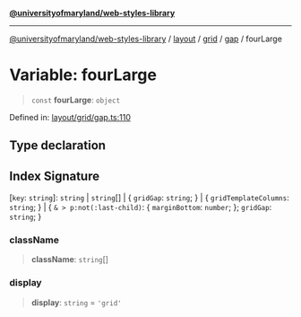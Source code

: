 [**@universityofmaryland/web-styles-library**](../../../../../../README.md)

***

[@universityofmaryland/web-styles-library](../../../../../../README.md) / [layout](../../../../../README.md) / [grid](../../../README.md) / [gap](../README.md) / fourLarge

# Variable: fourLarge

> `const` **fourLarge**: `object`

Defined in: [layout/grid/gap.ts:110](https://github.com/UMD-Digital/design-system/blob/7fa144f196ef5f0ef2b372670136735f5a5c9236/packages/styles/source/layout/grid/gap.ts#L110)

## Type declaration

## Index Signature

\[`key`: `string`\]: `string` \| `string`[] \| \{ `gridGap`: `string`; \} \| \{ `gridTemplateColumns`: `string`; \} \| \{ `& > p:not(:last-child)`: \{ `marginBottom`: `number`; \}; `gridGap`: `string`; \}

### className

> **className**: `string`[]

### display

> **display**: `string` = `'grid'`
